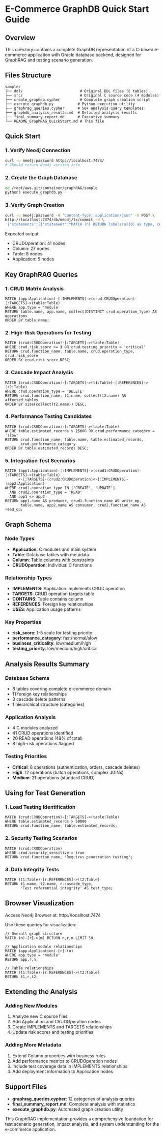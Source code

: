 # E-Commerce GraphDB Quick Start Guide

## Overview
This directory contains a complete GraphDB representation of a C-based e-commerce application with Oracle database backend, designed for GraphRAG and testing scenario generation.

## Files Structure
```
sample/
├── ddl/                          # Original DDL files (8 tables)
├── src/                          # Original C source code (4 modules) 
├── create_graphdb.cypher         # Complete graph creation script
├── execute_graphdb.py           # Python execution utility
├── graphrag_queries.cypher      # 50+ analysis query templates
├── graphdb_analysis_results.md  # Detailed analysis results
├── final_summary_report.md      # Executive summary
└── README_GraphRAG_QuickStart.md # This file
```

## Quick Start

### 1. Verify Neo4j Connection
```bash
curl -u neo4j:password http://localhost:7474/
# Should return Neo4j version info
```

### 2. Create the Graph Database
```bash
cd /root/aws.git/container/graphRAG/sample
python3 execute_graphdb.py
```

### 3. Verify Graph Creation
```bash
curl -u neo4j:password -H "Content-Type: application/json" -X POST \
http://localhost:7474/db/neo4j/tx/commit -d \
'{"statements":[{"statement":"MATCH (n) RETURN labels(n)[0] as type, count(n) as count ORDER BY count DESC"}]}'
```

Expected output:
- CRUDOperation: 41 nodes
- Column: 27 nodes  
- Table: 8 nodes
- Application: 5 nodes

## Key GraphRAG Queries

### 1. CRUD Matrix Analysis
```cypher
MATCH (app:Application)-[:IMPLEMENTS]->(crud:CRUDOperation)-[:TARGETS]->(table:Table)
WHERE app.type = 'module'
RETURN table.name, app.name, collect(DISTINCT crud.operation_type) AS operations
ORDER BY table.name;
```

### 2. High-Risk Operations for Testing
```cypher
MATCH (crud:CRUDOperation)-[:TARGETS]->(table:Table)
WHERE crud.risk_score >= 3 OR crud.testing_priority = 'critical'
RETURN crud.function_name, table.name, crud.operation_type, crud.risk_score
ORDER BY crud.risk_score DESC;
```

### 3. Cascade Impact Analysis
```cypher
MATCH (crud:CRUDOperation)-[:TARGETS]->(t1:Table)-[:REFERENCES]->(t2:Table)
WHERE crud.operation_type = 'DELETE'
RETURN crud.function_name, t1.name, collect(t2.name) AS affected_tables
ORDER BY size(collect(t2.name)) DESC;
```

### 4. Performance Testing Candidates
```cypher
MATCH (crud:CRUDOperation)-[:TARGETS]->(table:Table)
WHERE table.estimated_records > 25000 OR crud.performance_category = 'slow'
RETURN crud.function_name, table.name, table.estimated_records, 
       crud.performance_category
ORDER BY table.estimated_records DESC;
```

### 5. Integration Test Scenarios
```cypher
MATCH (app1:Application)-[:IMPLEMENTS]->(crud1:CRUDOperation)-[:TARGETS]->(table:Table)
      <-[:TARGETS]-(crud2:CRUDOperation)<-[:IMPLEMENTS]-(app2:Application)
WHERE crud1.operation_type IN ['CREATE', 'UPDATE'] 
  AND crud2.operation_type = 'READ' 
  AND app1 <> app2
RETURN app1.name AS producer, crud1.function_name AS write_op,
       table.name, app2.name AS consumer, crud2.function_name AS read_op;
```

## Graph Schema

### Node Types
- **Application**: C modules and main system
- **Table**: Database tables with metadata
- **Column**: Table columns with constraints
- **CRUDOperation**: Individual C functions

### Relationship Types  
- **IMPLEMENTS**: Application implements CRUD operation
- **TARGETS**: CRUD operation targets table
- **CONTAINS**: Table contains column
- **REFERENCES**: Foreign key relationships
- **USES**: Application usage patterns

### Key Properties
- **risk_score**: 1-5 scale for testing priority
- **performance_category**: fast/normal/slow
- **business_criticality**: low/medium/high
- **testing_priority**: low/medium/high/critical

## Analysis Results Summary

### Database Schema
- 8 tables covering complete e-commerce domain
- 11 foreign key relationships
- 3 cascade delete patterns  
- 1 hierarchical structure (categories)

### Application Analysis
- 4 C modules analyzed
- 41 CRUD operations identified
- 20 READ operations (48% of total)
- 8 high-risk operations flagged

### Testing Priorities
- **Critical**: 8 operations (authentication, orders, cascade deletes)
- **High**: 12 operations (batch operations, complex JOINs)  
- **Medium**: 21 operations (standard CRUD)

## Using for Test Generation

### 1. Load Testing Identification
```cypher
MATCH (crud:CRUDOperation)-[:TARGETS]->(table:Table)
WHERE table.estimated_records > 50000
RETURN crud.function_name, table.estimated_records;
```

### 2. Security Testing Scenarios  
```cypher
MATCH (crud:CRUDOperation)
WHERE crud.security_sensitive = true
RETURN crud.function_name, 'Requires penetration testing';
```

### 3. Data Integrity Tests
```cypher
MATCH (t1:Table)-[r:REFERENCES]->(t2:Table)
RETURN t1.name, t2.name, r.cascade_type,
       'Test referential integrity' AS test_type;
```

## Browser Visualization

Access Neo4j Browser at: http://localhost:7474

Use these queries for visualization:
```cypher
// Overall graph structure
MATCH (n)-[r]->(m) RETURN n,r,m LIMIT 50;

// Application module relationships  
MATCH (app:Application)-[r]-(n) 
WHERE app.type = 'module' 
RETURN app,r,n;

// Table relationships
MATCH (t1:Table)-[r:REFERENCES]->(t2:Table) 
RETURN t1,r,t2;
```

## Extending the Analysis

### Adding New Modules
1. Analyze new C source files
2. Add Application and CRUDOperation nodes
3. Create IMPLEMENTS and TARGETS relationships
4. Update risk scores and testing priorities

### Adding More Metadata
1. Extend Column properties with business rules
2. Add performance metrics to CRUDOperation nodes
3. Include test coverage data in IMPLEMENTS relationships
4. Add deployment information to Application nodes

## Support Files

- **graphrag_queries.cypher**: 12 categories of analysis queries
- **final_summary_report.md**: Complete analysis with statistics
- **execute_graphdb.py**: Automated graph creation utility

This GraphRAG implementation provides a comprehensive foundation for test scenario generation, impact analysis, and system understanding for the e-commerce application.